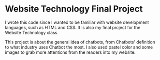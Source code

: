 # Website Technology Final Project

I wrote this code since I wanted to be familiar with website development languages, such as HTML and CSS. It is also my final project for the Website Technology class.

This project is about the general idea of chatbots, from Chatbots' definition to what industry uses Chatbot the most. I also used pastel color and some images to grab more attentions from the readers into my website. 

